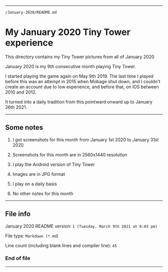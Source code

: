 
***

`/January-2020/README.md`

# My January 2020 Tiny Tower experience

This directory contains my Tiny Tower pictures from all of January 2020

January 2020 is my 9th consecutive month playing Tiny Tower.

I started playing the game again on May 9th 2019. The last time I played before this was an attempt in 2015 when Mobage shut down, and I couldn't create an account due to low experience, and before that, on iOS between 2010 and 2012.

It turned into a daily tradition from this pointward onward up to January 26th 2021.

***

## Some notes

1. I got screenshots for this month from January 1st 2020 to January 31st 2020

2. Screenshots for this month are in 2560x1440 resolution

3. I play the Android version of Tiny Tower

4. Images are in JPG format

5. I play on a daily basis

6. No other notes for this month

***

## File info

January 2020 README version: `1 (Tuesday, March 9th 2021 at 6:03 pm)`

File type: `Markdown (*.md`)

Line count (including blank lines and compiler line): `45`

### End of file

***
